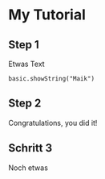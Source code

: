 # My Tutorial

## Step 1

Etwas Text

```blocks
basic.showString("Maik")
```

## Step 2

Congratulations, you did it!

## Schritt 3
Noch etwas
    